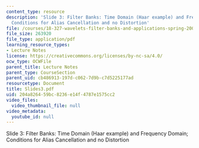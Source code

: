 ```yaml
---
content_type: resource
description: 'Slide 3: Filter Banks: Time Domain (Haar example) and Frequency Domain;
  Conditions for Alias Cancellation and no Distortion'
file: /courses/18-327-wavelets-filter-banks-and-applications-spring-2003/204a826459bc8236e14f4787e1575cc2_Slides3.pdf
file_size: 263920
file_type: application/pdf
learning_resource_types:
- Lecture Notes
license: https://creativecommons.org/licenses/by-nc-sa/4.0/
ocw_type: OCWFile
parent_title: Lecture Notes
parent_type: CourseSection
parent_uid: cb486913-197d-c062-7d9b-c7d5225177ad
resourcetype: Document
title: Slides3.pdf
uid: 204a8264-59bc-8236-e14f-4787e1575cc2
video_files:
  video_thumbnail_file: null
video_metadata:
  youtube_id: null
---
```

Slide 3: Filter Banks: Time Domain (Haar example) and Frequency Domain; Conditions for Alias Cancellation and no Distortion